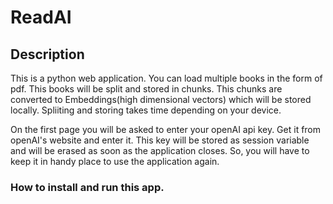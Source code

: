 # ReadAI

## Description

This is a python web application. You can load multiple books in the form of pdf. This books will be split and stored in chunks. This chunks are converted to Embeddings(high dimensional vectors) which will be stored locally. Spliiting and  storing takes time depending on your device. 

On the first page you will be asked to enter your openAI api key. Get it from openAI's website and enter it. This key will be stored as session variable and will be erased as soon as the application closes. So, you will have to keep it in handy place to use the application again.

### How to install and run this app.


